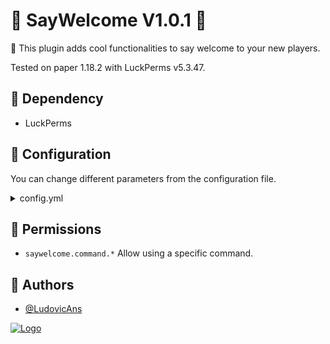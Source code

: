 # 👋 SayWelcome V1.0.1 👋

📜 This plugin adds cool functionalities to say welcome to your new players.

Tested on paper 1.18.2 with LuckPerms v5.3.47.


## 💫 Dependency
- LuckPerms


## 📏 Configuration

You can change different parameters from the configuration file.
<details>
    <summary>config.yml</summary>

```
# You can per default change this between fr and en.
language: fr
```
</details>


## 🔐 Permissions
- `saywelcome.command.*` Allow using a specific command.


## 🕺 Authors

- [@LudovicAns](https://github.com/LudovicAns)


[![Logo](https://i.imgur.com/sB82UfM.png)](https://github.com/EdenStacks)

